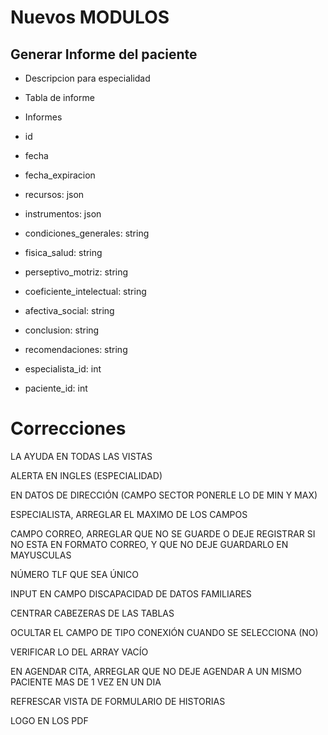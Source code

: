 # Nuevos MODULOS

## Generar Informe del paciente

- Descripcion para especialidad

- Tabla de informe

- Informes

- id
- fecha
- fecha_expiracion
- recursos: json
- instrumentos: json
- condiciones_generales: string
- fisica_salud: string
- perseptivo_motriz: string
- coeficiente_intelectual: string
- afectiva_social: string
- conclusion: string
- recomendaciones: string
- especialista_id: int
- paciente_id: int

# Correcciones

LA AYUDA EN TODAS LAS VISTAS

ALERTA EN INGLES (ESPECIALIDAD)

EN DATOS DE DIRECCIÓN (CAMPO SECTOR PONERLE LO DE MIN Y MAX)

ESPECIALISTA, ARREGLAR EL MAXIMO DE LOS CAMPOS

CAMPO CORREO, ARREGLAR QUE NO SE GUARDE O DEJE REGISTRAR SI NO ESTA EN FORMATO CORREO, Y QUE NO DEJE GUARDARLO EN MAYUSCULAS

NÚMERO TLF QUE SEA ÚNICO

INPUT EN CAMPO DISCAPACIDAD DE DATOS FAMILIARES

CENTRAR CABEZERAS DE LAS TABLAS

OCULTAR EL CAMPO DE TIPO CONEXIÓN CUANDO SE SELECCIONA (NO)

VERIFICAR LO DEL ARRAY VACÍO

EN AGENDAR CITA, ARREGLAR QUE NO DEJE AGENDAR A UN MISMO PACIENTE MAS DE 1 VEZ EN UN DIA

REFRESCAR VISTA DE FORMULARIO DE HISTORIAS

LOGO EN LOS PDF

<!-- LOGO EN EL landing page -> LISTO -->
